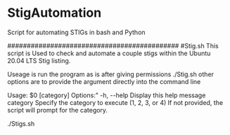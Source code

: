 # StigAutomation
Script for automating STIGs in bash and Python


############################################
#Stig.sh
This script is Used to check and automate a couple stigs within the Ubuntu 20.04 LTS Stig listing. 

Useage is run the program as is after giving permissions ./Stig.sh other options are to provide the argument directly into the command line

Usage: $0 [category]
Options:"
-h, --help   Display this help message
category     Specify the category to execute (1, 2, 3, or 4)
If not provided, the script will prompt for the category.

./Stigs.sh 
